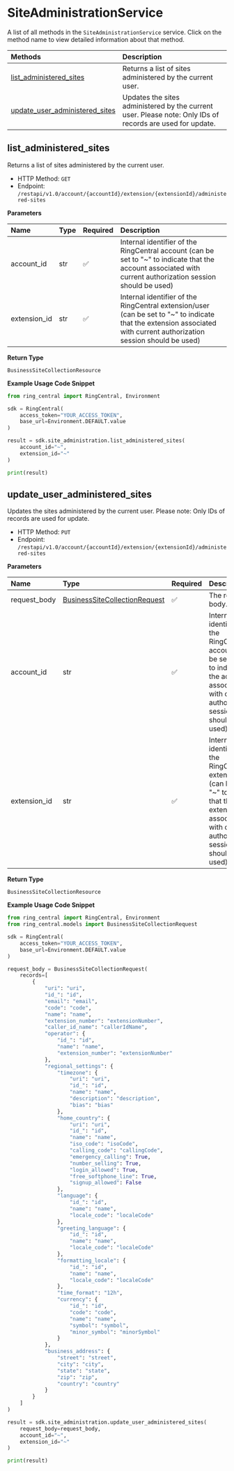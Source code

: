 # SiteAdministrationService

A list of all methods in the `SiteAdministrationService` service. Click on the method name to view detailed information about that method.

| Methods                                                           | Description                                                                                               |
| :---------------------------------------------------------------- | :-------------------------------------------------------------------------------------------------------- |
| [list_administered_sites](#list_administered_sites)               | Returns a list of sites administered by the current user.                                                 |
| [update_user_administered_sites](#update_user_administered_sites) | Updates the sites administered by the current user. Please note: Only IDs of records are used for update. |

## list_administered_sites

Returns a list of sites administered by the current user.

- HTTP Method: `GET`
- Endpoint: `/restapi/v1.0/account/{accountId}/extension/{extensionId}/administered-sites`

**Parameters**

| Name         | Type | Required | Description                                                                                                                                                           |
| :----------- | :--- | :------- | :-------------------------------------------------------------------------------------------------------------------------------------------------------------------- |
| account_id   | str  | ✅       | Internal identifier of the RingCentral account (can be set to "~" to indicate that the account associated with current authorization session should be used)          |
| extension_id | str  | ✅       | Internal identifier of the RingCentral extension/user (can be set to "~" to indicate that the extension associated with current authorization session should be used) |

**Return Type**

`BusinessSiteCollectionResource`

**Example Usage Code Snippet**

```python
from ring_central import RingCentral, Environment

sdk = RingCentral(
    access_token="YOUR_ACCESS_TOKEN",
    base_url=Environment.DEFAULT.value
)

result = sdk.site_administration.list_administered_sites(
    account_id="~",
    extension_id="~"
)

print(result)
```

## update_user_administered_sites

Updates the sites administered by the current user. Please note: Only IDs of records are used for update.

- HTTP Method: `PUT`
- Endpoint: `/restapi/v1.0/account/{accountId}/extension/{extensionId}/administered-sites`

**Parameters**

| Name         | Type                                                                        | Required | Description                                                                                                                                                           |
| :----------- | :-------------------------------------------------------------------------- | :------- | :-------------------------------------------------------------------------------------------------------------------------------------------------------------------- |
| request_body | [BusinessSiteCollectionRequest](../models/BusinessSiteCollectionRequest.md) | ✅       | The request body.                                                                                                                                                     |
| account_id   | str                                                                         | ✅       | Internal identifier of the RingCentral account (can be set to "~" to indicate that the account associated with current authorization session should be used)          |
| extension_id | str                                                                         | ✅       | Internal identifier of the RingCentral extension/user (can be set to "~" to indicate that the extension associated with current authorization session should be used) |

**Return Type**

`BusinessSiteCollectionResource`

**Example Usage Code Snippet**

```python
from ring_central import RingCentral, Environment
from ring_central.models import BusinessSiteCollectionRequest

sdk = RingCentral(
    access_token="YOUR_ACCESS_TOKEN",
    base_url=Environment.DEFAULT.value
)

request_body = BusinessSiteCollectionRequest(
    records=[
        {
            "uri": "uri",
            "id_": "id",
            "email": "email",
            "code": "code",
            "name": "name",
            "extension_number": "extensionNumber",
            "caller_id_name": "callerIdName",
            "operator": {
                "id_": "id",
                "name": "name",
                "extension_number": "extensionNumber"
            },
            "regional_settings": {
                "timezone": {
                    "uri": "uri",
                    "id_": "id",
                    "name": "name",
                    "description": "description",
                    "bias": "bias"
                },
                "home_country": {
                    "uri": "uri",
                    "id_": "id",
                    "name": "name",
                    "iso_code": "isoCode",
                    "calling_code": "callingCode",
                    "emergency_calling": True,
                    "number_selling": True,
                    "login_allowed": True,
                    "free_softphone_line": True,
                    "signup_allowed": False
                },
                "language": {
                    "id_": "id",
                    "name": "name",
                    "locale_code": "localeCode"
                },
                "greeting_language": {
                    "id_": "id",
                    "name": "name",
                    "locale_code": "localeCode"
                },
                "formatting_locale": {
                    "id_": "id",
                    "name": "name",
                    "locale_code": "localeCode"
                },
                "time_format": "12h",
                "currency": {
                    "id_": "id",
                    "code": "code",
                    "name": "name",
                    "symbol": "symbol",
                    "minor_symbol": "minorSymbol"
                }
            },
            "business_address": {
                "street": "street",
                "city": "city",
                "state": "state",
                "zip": "zip",
                "country": "country"
            }
        }
    ]
)

result = sdk.site_administration.update_user_administered_sites(
    request_body=request_body,
    account_id="~",
    extension_id="~"
)

print(result)
```

<!-- This file was generated by liblab | https://liblab.com/ -->
